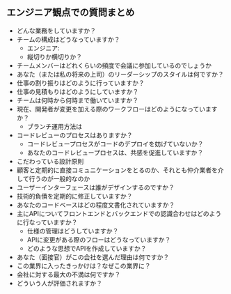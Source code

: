 ## エンジニア観点での質問まとめ

- どんな業務をしていますか？
- チームの構成はどうなっていますか？
  - エンジニア: 
  - 縦切りか横切りか？
- チームメンバーはどれくらいの頻度で会議に参加しているのでしょうか
- あなた（または私の将来の上司）のリーダーシップのスタイルは何ですか？
- 仕事の割り振りはどのように行っていますか？
- 仕事の見積もりはどのようにしていますか？
- チームは何時から何時まで働いていますか？
- 現在、開発者が変更を加える際のワークフローはどのようになっていますか？
  - ブランチ運用方法は
- コードレビューのプロセスはありますか？
  - コードレビュープロセスがコードのデプロイを妨げていないか？
  - あなたのコードレビュープロセスは、共感を促進していますか？
- こだわっている設計原則
- 顧客と定期的に直接コミュニケーションをとるのか、それとも仲介業者を介して行うのが一般的なのか
- ユーザーインターフェースは誰がデザインするのですか？
- 技術的負債を定期的に修正していますか？
- あなたのコードベースはどの程度文書化されていますか？
- 主にAPIについてフロントエンドとバックエンドでの認識合わせはどのように行なっていますか？
  - 仕様の管理はどうしていますか？
  - APIに変更がある際のフローはどうなっていますか？
  - どのような思想でAPIを作成していますか？
- あなた（面接官）がこの会社を選んだ理由は何ですか？
- この業界に入ったきっかけは？なぜこの業界に？
- 会社に対する最大の不満は何ですか？
- どういう人が評価されますか？
